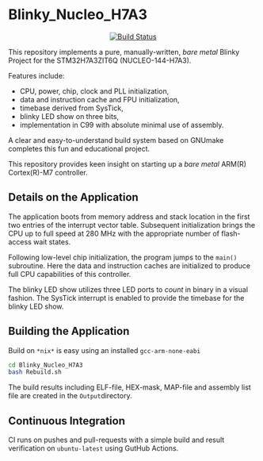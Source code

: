 Blinky_Nucleo_H7A3
==================

<p align="center">
    <a href="https://github.com/chalandi/Blinky_Nucleo_H7A3/actions">
        <img src="https://github.com/chalandi/Blinky_Nucleo_H7A3/actions/workflows/Blinky_Nucleo_H7A3.yml/badge.svg" alt="Build Status"></a>
</p>

This repository implements a pure, manually-written,
_bare_ _metal_ Blinky Project for the STM32H7A3ZIT6Q (NUCLEO-144-H7A3).

Features include:
  - CPU, power, chip, clock and PLL initialization,
  - data and instruction cache and FPU initialization,
  - timebase derived from SysTick,
  - blinky LED show on three bits,
  - implementation in C99 with absolute minimal use of assembly.

A clear and easy-to-understand build system based on GNUmake
completes this fun and educational project.

This repository provides keen insight on starting up
a _bare_ _metal_ ARM(R) Cortex(R)-M7 controller.

## Details on the Application

The application boots from memory address and stack location
in the first two entries of the interrupt vector table.
Subsequent initialization brings the CPU up to full speed
at 280 MHz with the appropriate number of flash-access wait states.

Following low-level chip initialization, the program jumps to
the `main()` subroutine. Here the data and instruction caches
are initialized to produce full CPU capabilities of this controller.

The blinky LED show utilizes three LED ports to _count_
in binary in a visual fashion. The SysTick interrupt
is enabled to provide the timebase for the blinky LED show.

## Building the Application

Build on `*nix*` is easy using an installed `gcc-arm-none-eabi`

```sh
cd Blinky_Nucleo_H7A3
bash Rebuild.sh
```

The build results including ELF-file, HEX-mask, MAP-file
and assembly list file are created in the `Output`directory.

## Continuous Integration

CI runs on pushes and pull-requests with a simple
build and result verification on `ubuntu-latest`
using GutHub Actions.
